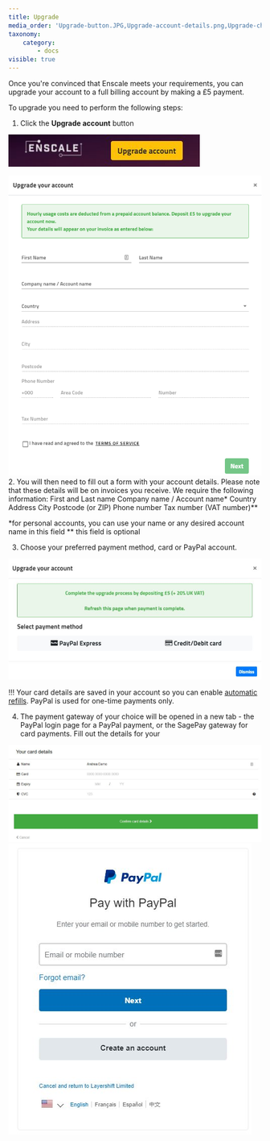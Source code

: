 ```yaml
---
title: Upgrade
media_order: 'Upgrade-button.JPG,Upgrade-account-details.png,Upgrade-choose-payment-method.JPG,Payment-sagepay.JPG,Payment-paypal.JPG'
taxonomy:
    category:
        - docs
visible: true
---
```


Once you're convinced that Enscale meets your requirements, you can upgrade your account to a full billing account by making a £5 payment.

To upgrade you need to perform the following steps:

1. Click the **Upgrade account** button 

![](Upgrade-button.JPG)


![image alt=float-right](Upgrade-account-details.png)
​
​
​
​
​
​
2. You will then need to fill out a form with your account details. Please note that these details will be on invoices you receive. We require the following information:
First and Last name
Company name / Account name* 
Country
Address
City 
Postcode (or ZIP)
Phone number
Tax number (VAT number)**

\*for personal accounts, you can use your name or any desired account name in this field
\** this field is optional

3. Choose your preferred payment method, card or PayPal account.

![](Upgrade-choose-payment-method.JPG)

!!! Your card details are saved in your account so you can enable [automatic refills](/account-and-billing/payments/automatic-refills). PayPal is used for one-time payments only.

4. The payment gateway of your choice will be opened in a new tab - the PayPal login page for a PayPal payment, or the SagePay gateway for card payments. Fill out the details for your 

![](Payment-sagepay.JPG) ![](Payment-paypal.JPG)